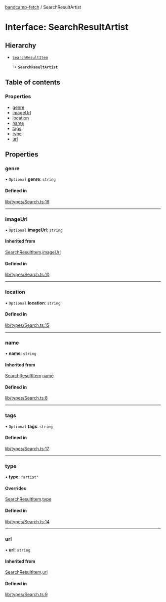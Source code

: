 [bandcamp-fetch](../README.md) / SearchResultArtist

# Interface: SearchResultArtist

## Hierarchy

- [`SearchResultItem`](SearchResultItem.md)

  ↳ **`SearchResultArtist`**

## Table of contents

### Properties

- [genre](SearchResultArtist.md#genre)
- [imageUrl](SearchResultArtist.md#imageurl)
- [location](SearchResultArtist.md#location)
- [name](SearchResultArtist.md#name)
- [tags](SearchResultArtist.md#tags)
- [type](SearchResultArtist.md#type)
- [url](SearchResultArtist.md#url)

## Properties

### genre

• `Optional` **genre**: `string`

#### Defined in

[lib/types/Search.ts:16](https://github.com/patrickkfkan/bandcamp-fetch/blob/7bb1899/src/lib/types/Search.ts#L16)

___

### imageUrl

• `Optional` **imageUrl**: `string`

#### Inherited from

[SearchResultItem](SearchResultItem.md).[imageUrl](SearchResultItem.md#imageurl)

#### Defined in

[lib/types/Search.ts:10](https://github.com/patrickkfkan/bandcamp-fetch/blob/7bb1899/src/lib/types/Search.ts#L10)

___

### location

• `Optional` **location**: `string`

#### Defined in

[lib/types/Search.ts:15](https://github.com/patrickkfkan/bandcamp-fetch/blob/7bb1899/src/lib/types/Search.ts#L15)

___

### name

• **name**: `string`

#### Inherited from

[SearchResultItem](SearchResultItem.md).[name](SearchResultItem.md#name)

#### Defined in

[lib/types/Search.ts:8](https://github.com/patrickkfkan/bandcamp-fetch/blob/7bb1899/src/lib/types/Search.ts#L8)

___

### tags

• `Optional` **tags**: `string`

#### Defined in

[lib/types/Search.ts:17](https://github.com/patrickkfkan/bandcamp-fetch/blob/7bb1899/src/lib/types/Search.ts#L17)

___

### type

• **type**: ``"artist"``

#### Overrides

[SearchResultItem](SearchResultItem.md).[type](SearchResultItem.md#type)

#### Defined in

[lib/types/Search.ts:14](https://github.com/patrickkfkan/bandcamp-fetch/blob/7bb1899/src/lib/types/Search.ts#L14)

___

### url

• **url**: `string`

#### Inherited from

[SearchResultItem](SearchResultItem.md).[url](SearchResultItem.md#url)

#### Defined in

[lib/types/Search.ts:9](https://github.com/patrickkfkan/bandcamp-fetch/blob/7bb1899/src/lib/types/Search.ts#L9)
